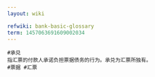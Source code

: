 ```yaml
---
layout: wiki

refwiki: bank-basic-glossary
term: 1457063691609002034
---
```


```
#承兑
指汇票的付款人承诺负担票据债务的行为。承兑为汇票所独有。
#票据 #汇票

```